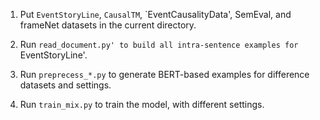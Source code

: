 1. Put `EventStoryLine`, `CausalTM`, `EventCausalityData', SemEval, and frameNet datasets in the current directory.

2. Run `read_document.py' to build all intra-sentence examples for `EventStoryLine'.

3. Run `preprecess_*.py` to generate BERT-based examples for difference datasets and settings.

4. Run `train_mix.py` to train the model, with different settings.

